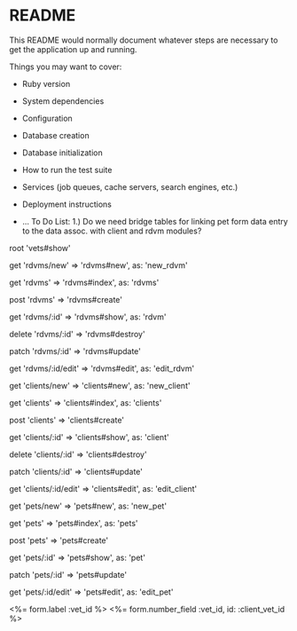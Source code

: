 # README

This README would normally document whatever steps are necessary to get the
application up and running.

Things you may want to cover:

* Ruby version

* System dependencies

* Configuration

* Database creation

* Database initialization

* How to run the test suite

* Services (job queues, cache servers, search engines, etc.)

* Deployment instructions

* ...
To Do List:
1.) Do we need bridge tables for linking pet form data entry to the data assoc. with client and rdvm modules?

root 'vets#show'

  get     'rdvms/new' =>          'rdvms#new', as: 'new_rdvm'

  get     'rdvms' =>              'rdvms#index', as: 'rdvms'

  post    'rdvms' =>              'rdvms#create'

  get     'rdvms/:id' =>          'rdvms#show', as: 'rdvm'

  delete  'rdvms/:id' =>          'rdvms#destroy'

  patch   'rdvms/:id' =>          'rdvms#update'

  get     'rdvms/:id/edit' =>     'rdvms#edit', as: 'edit_rdvm'





  get     'clients/new' =>          'clients#new', as: 'new_client'

  get     'clients' =>              'clients#index', as: 'clients'

  post    'clients' =>              'clients#create'

  get     'clients/:id' =>          'clients#show', as: 'client'

  delete  'clients/:id' =>          'clients#destroy'

  patch   'clients/:id' =>          'clients#update'

  get     'clients/:id/edit' =>     'clients#edit', as: 'edit_client'


  get     'pets/new' =>          'pets#new', as: 'new_pet'

  get     'pets' =>              'pets#index', as: 'pets'

  post    'pets' =>              'pets#create'

  get     'pets/:id' =>          'pets#show', as: 'pet'

  patch   'pets/:id' =>          'pets#update'

  get     'pets/:id/edit' =>     'pets#edit', as: 'edit_pet'

  <div class="field">
    <%= form.label :vet_id %>
    <%= form.number_field :vet_id, id: :client_vet_id %>
  </div>
